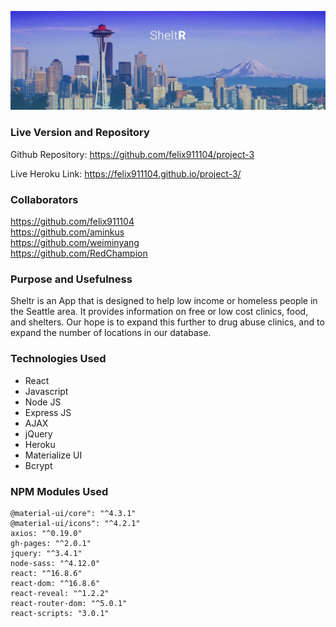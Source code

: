 ![](./public/img/sheltr.jpg)

### Live Version and Repository
Github Repository: https://github.com/felix911104/project-3

Live Heroku Link: https://felix911104.github.io/project-3/

### Collaborators
https://github.com/felix911104
<br>
https://github.com/aminkus
<br>
https://github.com/weiminyang
<br>
https://github.com/RedChampion

### Purpose and Usefulness
Sheltr is an App that is designed to help low income or homeless people in the Seattle area.  It provides information on free or low cost clinics, food, and shelters.  Our hope is to expand this further to drug abuse clinics, and to expand the number of locations in our database.

### Technologies Used
  * React
  * Javascript
  * Node JS
  * Express JS
  * AJAX
  * jQuery
  * Heroku
  * Materialize UI
  * Bcrypt
  
### NPM Modules Used
    @material-ui/core": "^4.3.1"
    @material-ui/icons": "^4.2.1"
    axios: "^0.19.0"
    gh-pages: "^2.0.1"
    jquery: "^3.4.1"
    node-sass: "^4.12.0"
    react: "^16.8.6"
    react-dom: "^16.8.6"
    react-reveal: "^1.2.2"
    react-router-dom: "^5.0.1"
    react-scripts: "3.0.1"
